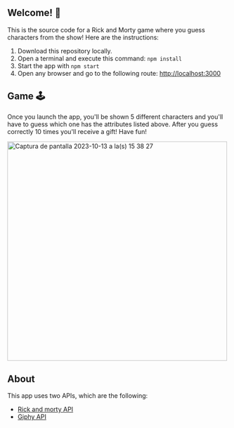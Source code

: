 ## Welcome! 👋
This is the source code for a Rick and Morty game where you guess characters from the show! Here are the instructions:

1. Download this repository locally.
2. Open a terminal and execute this command: `npm install`
3. Start the app with `npm start`
4. Open any browser and go to the following route: <http://localhost:3000>

## Game 🕹️
Once you launch the app, you'll be shown 5 different characters and you'll have to guess which one has the attributes listed above. After you guess correctly 10 times you'll receive a gift! Have fun! 
<br>

<img width="500" alt="Captura de pantalla 2023-10-13 a la(s) 15 38 27" src="https://github.com/Laurarestrepo03/Reto-7-Hackathon/assets/69609680/b48d0270-293b-4f96-ab7b-bb9fc2d60ba7">

## About
This app uses two APIs, which are the following:
- [Rick and morty API](https://rickandmortyapi.com/documentation/#rest)
- [Giphy API](https://developers.giphy.com/docs/api/endpoint#trending)
